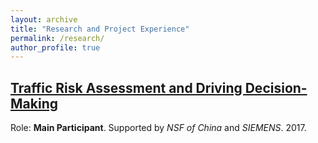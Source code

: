 ```yaml
---
layout: archive
title: "Research and Project Experience"
permalink: /research/
author_profile: true
---
```


## [Traffic Risk Assessment and Driving Decision-Making](https://wangjw18.github.io/research/2017-traffic-risk)

Role: **Main Participant**. Supported by *NSF of China* and *SIEMENS*. 2017.